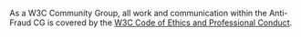 As a W3C Community Group, all work and communication within the Anti-Fraud CG
is covered by the
[W3C Code of Ethics and Professional Conduct](https://www.w3.org/Consortium/cepc/).
